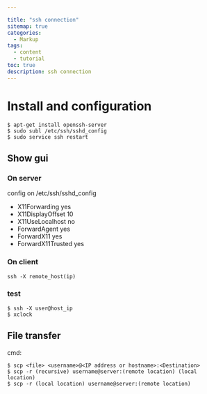 ```yaml
---

title: "ssh connection"
sitemap: true
categories:
  - Markup
tags:
  - content
  - tutorial
toc: true
description: ssh connection
---
```

# Install and configuration
```
$ apt-get install openssh-server
$ sudo subl /etc/ssh/sshd_config
$ sudo service ssh restart
```
## Show gui
### On server
config on /etc/ssh/sshd_config
* X11Forwarding yes
* X11DisplayOffset 10
* X11UseLocalhost no
* ForwardAgent yes
* ForwardX11 yes
* ForwardX11Trusted yes

### On client
```
ssh -X remote_host(ip)
```

### test

```
$ ssh -X user@host_ip
$ xclock
```

## File transfer
cmd: 
```
$ scp <file> <username>@<IP address or hostname>:<Destination>
$ scp -r (recursive) username@server:(remote location) (local location)
$ scp -r (local location) username@server:(remote location)
```
